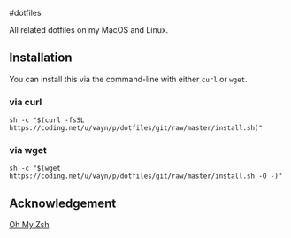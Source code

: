 #dotfiles

All related dotfiles on my MacOS and Linux.

## Installation

You can install this via the command-line with either `curl` or `wget`.

### via curl

```shell
sh -c "$(curl -fsSL https://coding.net/u/vayn/p/dotfiles/git/raw/master/install.sh)"
```

### via wget

```shell
sh -c "$(wget https://coding.net/u/vayn/p/dotfiles/git/raw/master/install.sh -O -)"
```

## Acknowledgement

[Oh My Zsh](https://github.com/robbyrussell/oh-my-zsh)

